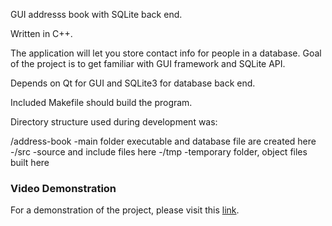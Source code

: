 GUI addresss book with SQLite back end.

Written in C++.

The application will let you store contact info for people in a database.
Goal of the project is to get familiar with GUI framework and SQLite API.

Depends on Qt for GUI and SQLite3 for database back end.

Included Makefile should build the program.

Directory structure used during development was:

/address-book    -main folder executable and database file are created here
    -/src        -source and include files here
    -/tmp        -temporary folder, object files built here


### Video Demonstration
For a demonstration of the project, please visit this [link](https://github.com/loganayaki2306/addressbook/edit/master/README).

